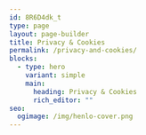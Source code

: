 ```yaml
---
id: 8R6D4dk_t
type: page
layout: page-builder
title: Privacy & Cookies
permalink: /privacy-and-cookies/
blocks:
  - type: hero
    variant: simple
    main:
      heading: Privacy & Cookies
      rich_editor: ""
seo:
  ogimage: /img/henlo-cover.png
---
```

